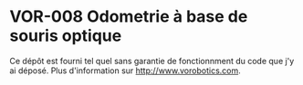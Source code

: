VOR-008 Odometrie à base de souris optique
==========================================
Ce dépôt est fourni tel quel sans garantie de fonctionnment du code que j'y ai déposé.
Plus d'information sur http://www.vorobotics.com.

